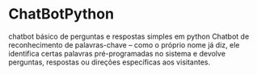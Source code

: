 # ChatBotPython
chatbot básico de perguntas e respostas simples em python
Chatbot de reconhecimento de palavras-chave – como o próprio nome já diz, ele identifica certas palavras pré-programadas no sistema e devolve perguntas, respostas ou direções específicas aos visitantes.

